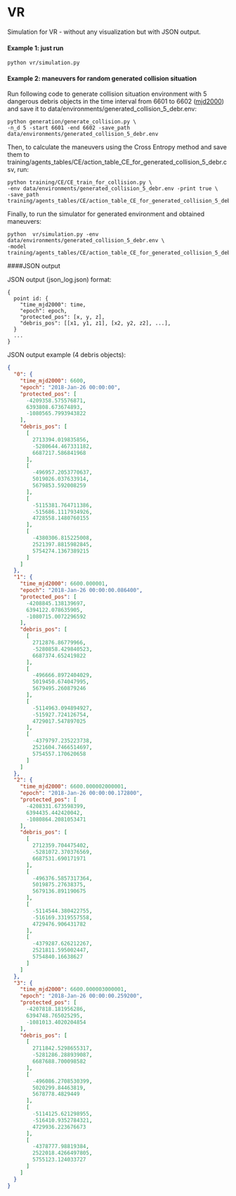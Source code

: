 # VR

Simulation for VR - without any visualization but with JSON output.

#### Example 1: just run
```
python vr/simulation.py
```

#### Example 2: maneuvers for random generated collision situation

Run following code to generate collision situation environment with 5 dangerous debris objects in the time interval from 6601 to 6602 ([mjd2000](http://www.solarsystemlab.com/faq.html)) and save it to data/environments/generated_collision_5_debr.env:
```
python generation/generate_collision.py \
-n_d 5 -start 6601 -end 6602 -save_path data/environments/generated_collision_5_debr.env
```

Then, to calculate the maneuvers using the Cross Entropy method and save them to training/agents_tables/CE/action_table_CE_for_generated_collision_5_debr.csv, run:
```
python training/CE/CE_train_for_collision.py \
-env data/environments/generated_collision_5_debr.env -print true \
-save_path training/agents_tables/CE/action_table_CE_for_generated_collision_5_debr.csv
```

Finally, to run the simulator for generated environment and obtained maneuvers:
```
python  vr/simulation.py -env data/environments/generated_collision_5_debr.env \
-model training/agents_tables/CE/action_table_CE_for_generated_collision_5_debr.csv
```

####JSON output

JSON output (json_log.json) format:
```
{
  point id: {
    "time_mjd2000": time,
    "epoch": epoch,
    "protected_pos": [x, y, z],
    "debris_pos": [[x1, y1, z1], [x2, y2, z2], ...],
  }
  ...
}
```

JSON output example (4 debris objects):
```json
{
  "0": {
    "time_mjd2000": 6600,
    "epoch": "2018-Jan-26 00:00:00",
    "protected_pos": [
      -4209358.575576871,
      6393808.673674893,
      -1080565.7993943822
    ],
    "debris_pos": [
      [
        2713394.019835856,
        -5280644.467331182,
        6687217.586841968
      ],
      [
        -496957.2053770637,
        5019026.037633914,
        5679853.592008259
      ],
      [
        -5115381.764711386,
        -515686.1117934926,
        4728558.1480760155
      ],
      [
        -4380306.815225008,
        2521397.8815982845,
        5754274.1367389215
      ]
    ]
  },
  "1": {
    "time_mjd2000": 6600.000001,
    "epoch": "2018-Jan-26 00:00:00.086400",
    "protected_pos": [
      -4208845.138139697,
      6394122.078635905,
      -1080715.0072296592
    ],
    "debris_pos": [
      [
        2712876.86779966,
        -5280858.429840523,
        6687374.652419822
      ],
      [
        -496666.8972404029,
        5019450.674047995,
        5679495.260879246
      ],
      [
        -5114963.094894927,
        -515927.724126754,
        4729017.547897025
      ],
      [
        -4379797.235223738,
        2521604.7466514697,
        5754557.170620658
      ]
    ]
  },
  "2": {
    "time_mjd2000": 6600.000002000001,
    "epoch": "2018-Jan-26 00:00:00.172800",
    "protected_pos": [
      -4208331.673598399,
      6394435.442420042,
      -1080864.2081053471
    ],
    "debris_pos": [
      [
        2712359.704475402,
        -5281072.370376569,
        6687531.690171971
      ],
      [
        -496376.5857317364,
        5019875.27638375,
        5679136.891190675
      ],
      [
        -5114544.380422755,
        -516169.3319557558,
        4729476.906431782
      ],
      [
        -4379287.626212267,
        2521811.595002447,
        5754840.16638627
      ]
    ]
  },
  "3": {
    "time_mjd2000": 6600.000003000001,
    "epoch": "2018-Jan-26 00:00:00.259200",
    "protected_pos": [
      -4207818.181956286,
      6394748.765025295,
      -1081013.4020204854
    ],
    "debris_pos": [
      [
        2711842.5298655317,
        -5281286.288939087,
        6687688.700098582
      ],
      [
        -496086.2708530399,
        5020299.84463819,
        5678778.4829449
      ],
      [
        -5114125.621298955,
        -516410.9352784321,
        4729936.223676673
      ],
      [
        -4378777.98819384,
        2522018.4266497805,
        5755123.124033727
      ]
    ]
  }
}
```